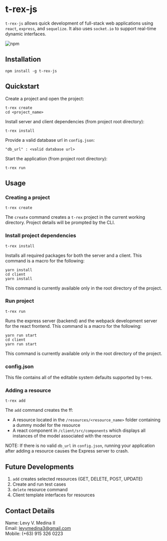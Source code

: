 # t-rex-js
```t-rex-js``` allows quick development of full-stack web applications using ```react```, ```express```, and ```sequelize```. It also uses ```socket.io``` to support real-time dynamic interfaces.

![npm](https://img.shields.io/npm/v/npm.svg?style=flat-square)

## Installation
```
npm install -g t-rex-js
```
## Quickstart
Create a project and open the project:
```
t-rex create
cd <project_name>
```
Install server and client dependencies (from project root directory):
```
t-rex install
```
Provide a valid database url in `config.json`:
```
"db_url" : <valid database url>
```
Start the application (from project root directory):
```
t-rex run
```
## Usage
### Creating a project
```
t-rex create
```
The `create` command creates a `t-rex` project in the current working directory. Project details will be prompted by the CLI.

### Install project dependencies
```
t-rex install
```
Installs all required packages for both the server and a client. This command is a macro for the following:
```
yarn install
cd client
yarn install
```
This command is currently available only in the root directory of the project.

### Run project
```
t-rex run
```
Runs the express server (backend) and the webpack development server for the react frontend. This command is a macro for the following:
```
yarn run start
cd client
yarn run start
```
This command is currently available only in the root directory of the project.

### config.json
This file contains all of the editable system defaults supported by t-rex.

### Adding a resource
```
t-rex add
```
The `add` command creates the ff:
- A resource located in the `/resources/<resource_name>` folder containing a dummy model for the resource
- A react component in `/client/src/components` which displays all instances of the model associated with the resource  
  
NOTE: If there is no valid `db_url` in `config.json`, running your application after adding a resource causes the Express server to crash.


## Future Developments
1. `add` creates selected resources (GET, DELETE, POST, UPDATE)
2. Create and run test cases
3. `delete` resource command
4. Client template interfaces for resources

## Contact Details
Name: Levy V. Medina II  
Email: levymedina3@gmail.com  
Mobile: (+63) 915 326 0223


